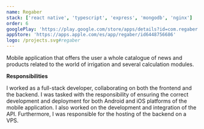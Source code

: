 ```yaml
---
name: Regaber
stack: ['react native', 'typescript', 'express', 'mongodb', 'nginx']
order: 6
googlePlay: 'https://play.google.com/store/apps/details?id=com.regaber'
appStore: 'https://apps.apple.com/es/app/regaber/id6448756686'
logo: /projects.svg#regaber
---
```


Mobile application that offers the user a whole catalogue of news and products
related to the world of irrigation and several calculation modules.

<b>Responsibilities</b>

I worked as a full-stack developer, collaborating on both the frontend and the
backend. I was tasked with the responsibility of ensuring the correct development and
deployment for both Android and iOS platforms of the mobile application. I also
worked on the development and integration of the API. Furthermore, I was responsible
for the hosting of the backend on a VPS.
